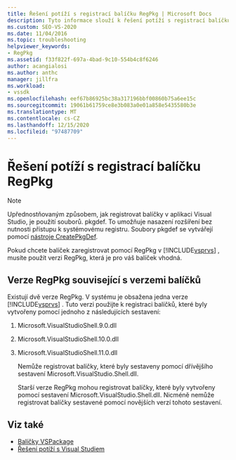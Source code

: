 ```yaml
---
title: Řešení potíží s registrací balíčku RegPkg | Microsoft Docs
description: Tyto informace slouží k řešení potíží s registrací balíčku RegPkg v aplikaci Visual Studio. Použijte verzi RegPkg, která je pro váš balíček vhodná.
ms.custom: SEO-VS-2020
ms.date: 11/04/2016
ms.topic: troubleshooting
helpviewer_keywords:
- RegPkg
ms.assetid: f33f822f-697a-4bad-9c10-554b4c8f6246
author: acangialosi
ms.author: anthc
manager: jillfra
ms.workload:
- vssdk
ms.openlocfilehash: eef67b86925bc38a317196bbf00860b75a6ee15c
ms.sourcegitcommit: 19061b61759ce8e3b083a0e01a858e5435580b3e
ms.translationtype: MT
ms.contentlocale: cs-CZ
ms.lasthandoff: 12/15/2020
ms.locfileid: "97487709"
---
```

# <a name="troubleshooting-regpkg-package-registration"></a>Řešení potíží s registrací balíčku RegPkg
> [!NOTE]
> Upřednostňovaným způsobem, jak registrovat balíčky v aplikaci Visual Studio, je použití souborů. pkgdef. To umožňuje nasazení rozšíření bez nutnosti přístupu k systémovému registru. Soubory pkgdef se vytvářejí pomocí [nástroje CreatePkgDef](../../extensibility/internals/createpkgdef-utility.md).

 Pokud chcete balíček zaregistrovat pomocí RegPkg v [!INCLUDE[vsprvs](../../code-quality/includes/vsprvs_md.md)] , musíte použít verzi RegPkg, která je pro váš balíček vhodná.

## <a name="regpkg-versions-related-to-package-versions"></a>Verze RegPkg související s verzemi balíčků
 Existují dvě verze RegPkg. V systému je obsažena jedna verze [!INCLUDE[vsprvs](../../code-quality/includes/vsprvs_md.md)] . Tuto verzi použijte k registraci balíčků, které byly vytvořeny pomocí jednoho z následujících sestavení:

1. Microsoft.VisualStudioShell.9.0.dll

2. Microsoft.VisualStudioShell.10.0.dll

3. Microsoft.VisualStudioShell.11.0.dll

   Nemůže registrovat balíčky, které byly sestaveny pomocí dřívějšího sestavení Microsoft.VisualStudio.Shell.dll.

   Starší verze RegPkg mohou registrovat balíčky, které byly vytvořeny pomocí sestavení Microsoft.VisualStudio.Shell.dll. Nicméně nemůže registrovat balíčky sestavené pomocí novějších verzí tohoto sestavení.

## <a name="see-also"></a>Viz také
- [Balíčky VSPackage](../../extensibility/internals/vspackages.md)
- [Řešení potíží s Visual Studiem](/troubleshoot/visualstudio/welcome-visual-studio/)
